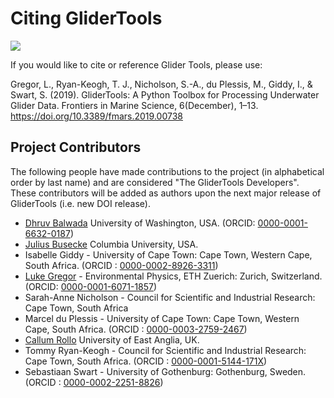 Citing GliderTools
==================

[![](https://zenodo.org/badge/141922866.svg)](https://zenodo.org/badge/latestdoi/141922866)

If you would like to cite or reference Glider Tools, please use:

Gregor, L., Ryan-Keogh, T. J., Nicholson, S.-A., du Plessis, M., Giddy, I., & Swart, S. (2019). GliderTools: A Python Toolbox for Processing Underwater Glider Data. Frontiers in Marine Science, 6(December), 1–13. https://doi.org/10.3389/fmars.2019.00738


Project Contributors
--------------------

The following people have made contributions to the project (in alphabetical order by last name) and are considered "The GliderTools Developers". These contributors will be added as authors upon the next major release of GliderTools (i.e. new DOI release).
- [Dhruv Balwada](https://dhruvbalwada.github.io/) University of Washington, USA. (ORCID: [0000-0001-6632-0187](https://orcid.org/0000-0001-6632-0187))
- [Julius Busecke](http://jbusecke.github.io/) Columbia University, USA. 
- Isabelle Giddy - University of Cape Town: Cape Town, Western Cape, South Africa. (ORCID : [0000-0002-8926-3311](https://orcid.org/0000-0002-8926-3311))
- [Luke Gregor](https://github.com/luke-gregor) - Environmental Physics, ETH Zuerich: Zurich, Switzerland. (ORCID: [0000-0001-6071-1857](https://orcid.org/0000-0001-6071-1857))
- Sarah-Anne Nicholson - Council for Scientific and Industrial Research: Cape Town, South Africa
- Marcel du Plessis - University of Cape Town: Cape Town, Western Cape, South Africa. (ORCID : [0000-0003-2759-2467](https://orcid.org/0000-0003-2759-2467))
- [Callum Rollo](https://callumrollo.github.io/) University of East Anglia, UK.
- Tommy Ryan-Keogh - Council for Scientific and Industrial Research: Cape Town, South Africa. (ORCID : [0000-0001-5144-171X](https://orcid.org/0000-0001-5144-171X))
- Sebastiaan Swart - University of Gothenburg: Gothenburg, Sweden. (ORCID : [0000-0002-2251-8826](https://orcid.org/0000-0002-2251-8826))

